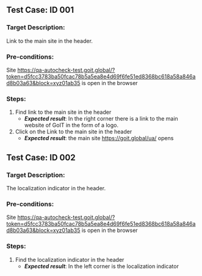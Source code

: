## Test Case: ID 001
### Target Description: 
Link to the main site in the header.
### Pre-conditions:		
Site https://qa-autocheck-test.goit.global/?token=d5fcc3783ba50fcac78b5a5ea8e4d69f6fe51ed8368bc618a58a846ad8b03a63&block=xyz01ab35  is open in the browser
### Steps:						
1. Find link to the main site in the header	
   - ***Expected result***: In the right corner there is a link to the main website of GoIT in the form of a logo.	
2. Сlick on the Link to the main site in the header	
   - ***Expected result***: the main site https://goit.global/ua/ opens 
   	
##  Test Case: ID 002
### Target Description:	
The localization indicator in the header.
### Pre-conditions:
Site https://qa-autocheck-test.goit.global/?token=d5fcc3783ba50fcac78b5a5ea8e4d69f6fe51ed8368bc618a58a846ad8b03a63&block=xyz01ab35  is open in the browser
### Steps:
1. Find the localization indicator in the header
   - ***Expected result***: In the left corner is the localization indicator	
